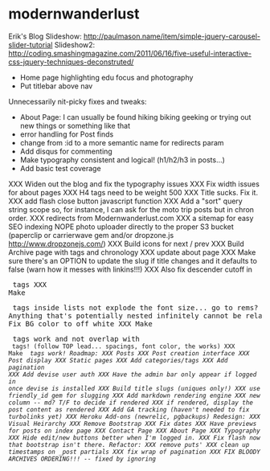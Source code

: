 modernwanderlust
================

Erik's Blog
Slideshow: http://paulmason.name/item/simple-jquery-carousel-slider-tutorial
Slideshow2: http://coding.smashingmagazine.com/2011/06/16/five-useful-interactive-css-jquery-techniques-deconstruted/

* Home page highlighting edu focus and photography
* Put titlebar above nav

Unnecessarily nit-picky fixes and tweaks:
* About Page: I can usually be found hiking biking geeking or trying out new things or something like that
* error handling for Post finds
* change from :id to a more semantic name for redirects param
* Add disqus for commenting
* Make typography consistent and logical! (h1/h2/h3 in posts...)
* Add basic test coverage

XXX Widen out the blog and fix the typography issues
XXX Fix width issues for about pages
XXX H4 tags need to be weight 500
XXX Title sucks.  Fix it.
XXX add flash close button javascript function
XXX Add a "sort" query string scope so, for instance, I can ask for the moto trip posts but in chron order.
XXX redirects from Modernwanderlust.com
XXX a sitemap for easy SEO indexing
NOPE photo uploader directly to the proper S3 bucket (paperclip or carrierwave gem and/or dropzone.js http://www.dropzonejs.com/)
XXX Build icons for next / prev
XXX Build Archive page with tags and chronology
XXX update about page
XXX Make sure there's an OPTION to update the slug if title changes and it defaults to false (warn how it messes with linkins!!!)
XXX Also fix descender cutoff in <pre> tags
XXX Make <p> tags inside lists not explode the font size... go to rems?  Anything that's potentially nested infinitely cannot be relative!!!
XXX Fix BG color to off white
XXX Make <pre> tags work and not overlap with <code> tags! (follow TOP lead... spacings, font color, the works)
XXX Make <em> tags work!
Roadmap:
XXX Posts
XXX Post creation interface
XXX Post display
XXX Static pages
XXX Add categories/tags
XXX Add pagination
XXX Add devise user auth
  XXX Have the admin bar only appear if logged in once devise is installed
XXX Build title slugs (uniques only!)
  XXX use friendly_id gem for slugging
XXX Add markdown rendering engine
  XXX new column -- md? T/F to decide if rendered
  XXX if rendered, display the post content as rendered
XXX Add GA tracking (haven't needed to fix turbolinks yet)
XXX Heroku Add-ons (newrelic, pgbackups)
Redesign:
  XXX Visual Heirarchy
  XXX Remove Bootstrap
  XXX Fix dates
  XXX Have previews for posts on index page
  XXX Contact Page
  XXX About Page
  XXX Typography
  XXX Hide edit/new buttons better when I'm logged in.
  XXX Fix flash now that bootstrap isn't there.
Refactor:
  XXX remove puts'
  XXX clean up timestamps on _post partials
  XXX fix wrap of pagination
  XXX FIX BLOODY ARCHIVES ORDERING!!! -- fixed by ignoring


















